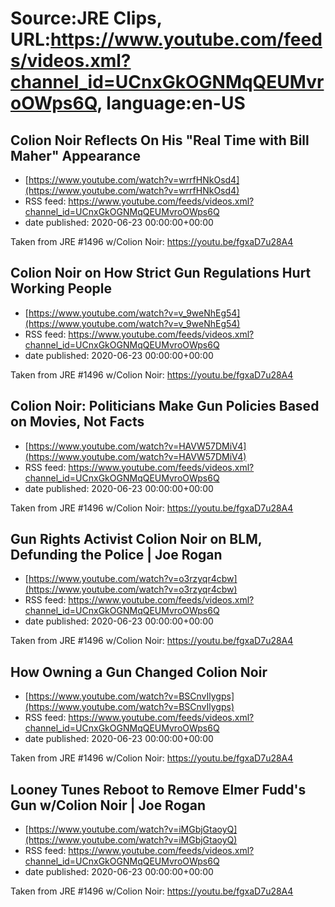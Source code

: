 # Source:JRE Clips, URL:https://www.youtube.com/feeds/videos.xml?channel_id=UCnxGkOGNMqQEUMvroOWps6Q, language:en-US

## Colion Noir Reflects On His "Real Time with Bill Maher" Appearance
 - [https://www.youtube.com/watch?v=wrrfHNkOsd4](https://www.youtube.com/watch?v=wrrfHNkOsd4)
 - RSS feed: https://www.youtube.com/feeds/videos.xml?channel_id=UCnxGkOGNMqQEUMvroOWps6Q
 - date published: 2020-06-23 00:00:00+00:00

Taken from JRE #1496 w/Colion Noir:
https://youtu.be/fgxaD7u28A4

## Colion Noir on How Strict Gun Regulations Hurt Working People
 - [https://www.youtube.com/watch?v=v_9weNhEg54](https://www.youtube.com/watch?v=v_9weNhEg54)
 - RSS feed: https://www.youtube.com/feeds/videos.xml?channel_id=UCnxGkOGNMqQEUMvroOWps6Q
 - date published: 2020-06-23 00:00:00+00:00

Taken from JRE #1496 w/Colion Noir:
https://youtu.be/fgxaD7u28A4

## Colion Noir: Politicians  Make Gun Policies Based on Movies, Not Facts
 - [https://www.youtube.com/watch?v=HAVW57DMiV4](https://www.youtube.com/watch?v=HAVW57DMiV4)
 - RSS feed: https://www.youtube.com/feeds/videos.xml?channel_id=UCnxGkOGNMqQEUMvroOWps6Q
 - date published: 2020-06-23 00:00:00+00:00

Taken from JRE #1496 w/Colion Noir:
https://youtu.be/fgxaD7u28A4

## Gun Rights Activist Colion Noir on BLM, Defunding the Police | Joe Rogan
 - [https://www.youtube.com/watch?v=o3rzyqr4cbw](https://www.youtube.com/watch?v=o3rzyqr4cbw)
 - RSS feed: https://www.youtube.com/feeds/videos.xml?channel_id=UCnxGkOGNMqQEUMvroOWps6Q
 - date published: 2020-06-23 00:00:00+00:00

Taken from JRE #1496 w/Colion Noir:
https://youtu.be/fgxaD7u28A4

## How Owning a Gun Changed Colion Noir
 - [https://www.youtube.com/watch?v=BSCnvIlygps](https://www.youtube.com/watch?v=BSCnvIlygps)
 - RSS feed: https://www.youtube.com/feeds/videos.xml?channel_id=UCnxGkOGNMqQEUMvroOWps6Q
 - date published: 2020-06-23 00:00:00+00:00

Taken from JRE #1496 w/Colion Noir:
https://youtu.be/fgxaD7u28A4

## Looney Tunes Reboot to Remove Elmer Fudd's Gun w/Colion Noir | Joe Rogan
 - [https://www.youtube.com/watch?v=iMGbjGtaoyQ](https://www.youtube.com/watch?v=iMGbjGtaoyQ)
 - RSS feed: https://www.youtube.com/feeds/videos.xml?channel_id=UCnxGkOGNMqQEUMvroOWps6Q
 - date published: 2020-06-23 00:00:00+00:00

Taken from JRE #1496 w/Colion Noir:
https://youtu.be/fgxaD7u28A4

